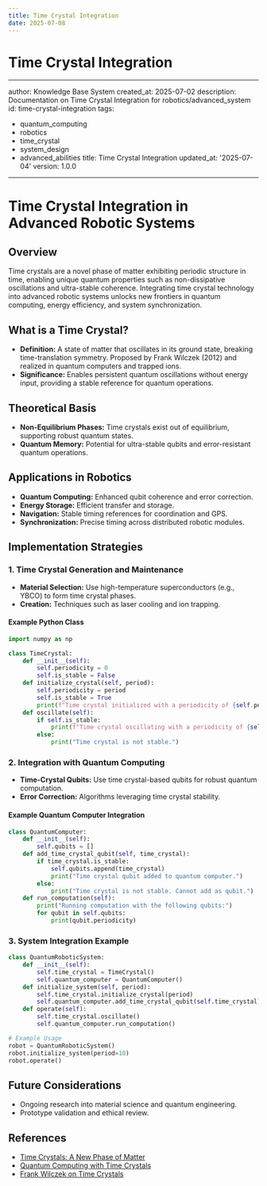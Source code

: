 ```yaml
---
title: Time Crystal Integration
date: 2025-07-08
---
```


# Time Crystal Integration

---
author: Knowledge Base System
created_at: 2025-07-02
description: Documentation on Time Crystal Integration for robotics/advanced_system
id: time-crystal-integration
tags:
- quantum_computing
- robotics
- time_crystal
- system_design
- advanced_abilities
title: Time Crystal Integration
updated_at: '2025-07-04'
version: 1.0.0
---

# Time Crystal Integration in Advanced Robotic Systems

## Overview

Time crystals are a novel phase of matter exhibiting periodic structure in time, enabling unique quantum properties such as non-dissipative oscillations and ultra-stable coherence. Integrating time crystal technology into advanced robotic systems unlocks new frontiers in quantum computing, energy efficiency, and system synchronization.

## What is a Time Crystal?
- **Definition:** A state of matter that oscillates in its ground state, breaking time-translation symmetry. Proposed by Frank Wilczek (2012) and realized in quantum computers and trapped ions.
- **Significance:** Enables persistent quantum oscillations without energy input, providing a stable reference for quantum operations.

## Theoretical Basis
- **Non-Equilibrium Phases:** Time crystals exist out of equilibrium, supporting robust quantum states.
- **Quantum Memory:** Potential for ultra-stable qubits and error-resistant quantum operations.

## Applications in Robotics
- **Quantum Computing:** Enhanced qubit coherence and error correction.
- **Energy Storage:** Efficient transfer and storage.
- **Navigation:** Stable timing references for coordination and GPS.
- **Synchronization:** Precise timing across distributed robotic modules.

## Implementation Strategies

### 1. Time Crystal Generation and Maintenance
- **Material Selection:** Use high-temperature superconductors (e.g., YBCO) to form time crystal phases.
- **Creation:** Techniques such as laser cooling and ion trapping.

#### Example Python Class
```python
import numpy as np

class TimeCrystal:
    def __init__(self):
        self.periodicity = 0
        self.is_stable = False
    def initialize_crystal(self, period):
        self.periodicity = period
        self.is_stable = True
        print(f"Time crystal initialized with a periodicity of {self.periodicity} time units.")
    def oscillate(self):
        if self.is_stable:
            print(f"Time crystal oscillating with a periodicity of {self.periodicity} time units.")
        else:
            print("Time crystal is not stable.")
```

### 2. Integration with Quantum Computing
- **Time-Crystal Qubits:** Use time crystal-based qubits for robust quantum computation.
- **Error Correction:** Algorithms leveraging time crystal stability.

#### Example Quantum Computer Integration
```python
class QuantumComputer:
    def __init__(self):
        self.qubits = []
    def add_time_crystal_qubit(self, time_crystal):
        if time_crystal.is_stable:
            self.qubits.append(time_crystal)
            print("Time crystal qubit added to quantum computer.")
        else:
            print("Time crystal is not stable. Cannot add as qubit.")
    def run_computation(self):
        print("Running computation with the following qubits:")
        for qubit in self.qubits:
            print(qubit.periodicity)
```

### 3. System Integration Example
```python
class QuantumRoboticSystem:
    def __init__(self):
        self.time_crystal = TimeCrystal()
        self.quantum_computer = QuantumComputer()
    def initialize_system(self, period):
        self.time_crystal.initialize_crystal(period)
        self.quantum_computer.add_time_crystal_qubit(self.time_crystal)
    def operate(self):
        self.time_crystal.oscillate()
        self.quantum_computer.run_computation()

# Example Usage
robot = QuantumRoboticSystem()
robot.initialize_system(period=10)
robot.operate()
```

## Future Considerations
- Ongoing research into material science and quantum engineering.
- Prototype validation and ethical review.

## References
- [Time Crystals: A New Phase of Matter](https://www.nature.com/articles/nature23003)
- [Quantum Computing with Time Crystals](https://arxiv.org/abs/2107.13571)
- [Frank Wilczek on Time Crystals](https://journals.aps.org/prl/abstract/10.1103/PhysRevLett.109.160401)
